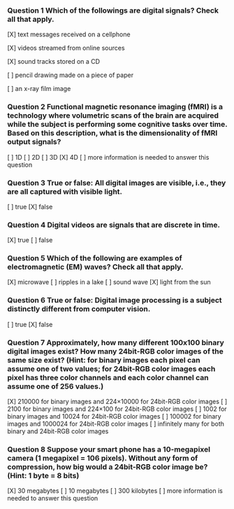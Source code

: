 ### Question 1 Which of the followings are digital signals? Check all that apply.

[X] text messages received on a cellphone

[X] videos streamed from online sources

[X] sound tracks stored on a CD

[ ] pencil drawing made on a piece of paper

[ ] an x-ray film image

### Question 2 Functional magnetic resonance imaging (fMRI) is a technology where volumetric scans of the brain are acquired while the subject is performing some cognitive tasks over time. Based on this description, what is the dimensionality of fMRI output signals?

[ ] 1D
[ ] 2D
[ ] 3D
[X] 4D
[ ] more information is needed to answer this question

### Question 3 True or false: All digital images are visible, i.e., they are all captured with visible light.

[ ] true
[X] false

### Question 4 Digital videos are signals that are discrete in time.

[X] true [ ] false

### Question 5 Which of the following are examples of electromagnetic (EM) waves? Check all that apply.

[X] microwave
[ ] ripples in a lake
[ ] sound wave
[X] light from the sun

### Question 6 True or false: Digital image processing is a subject distinctly different from computer vision.

[ ] true [X] false

### Question 7 Approximately, how many different 100x100 binary digital images exist? How many 24bit-RGB color images of the same size exist? (Hint: for binary images each pixel can assume one of two values; for 24bit-RGB color images each pixel has three color channels and each color channel can assume one of 256 values.)

[X] 210000 for binary images and 224×10000 for 24bit-RGB color images
[ ] 2100 for binary images and 224×100 for 24bit-RGB color images [ ] 1002 for binary images and 10024 for 24bit-RGB color images [ ] 100002 for binary images and 1000024 for 24bit-RGB color images [ ] infinitely many for both binary and 24bit-RGB color images

### Question 8 Suppose your smart phone has a 10-megapixel camera (1 megapixel = 106 pixels). Without any form of compression, how big would a 24bit-RGB color image be? (Hint: 1 byte = 8 bits)

[X] 30 megabytes
[ ] 10 megabytes
[ ] 300 kilobytes
[ ] more information is needed to answer this question

